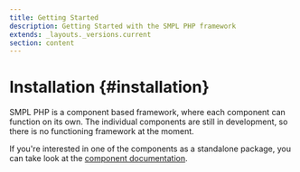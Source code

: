 ```yaml
---
title: Getting Started
description: Getting Started with the SMPL PHP framework
extends: _layouts._versions.current
section: content
---
```


# Installation {#installation}

SMPL PHP is a component based framework, where each component can function on its own. The individual components are still
in development, so there is no functioning framework at the moment. 

If you're interested in one of the components as a standalone package, you can take look at the 
[component documentation](/docs/current/components).